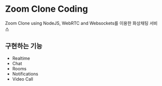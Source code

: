 # Zoom Clone Coding

Zoom Clone using NodeJS, WebRTC and Websockets를 이용한 화상채팅 서비스



## 구현하는 기능
* Realtime
* Chat
* Rooms
* Notifications
* Video Call
